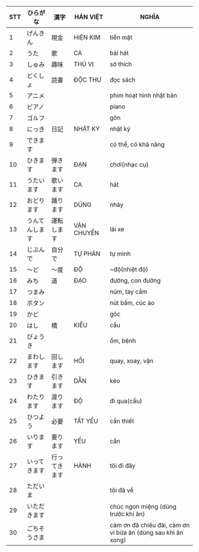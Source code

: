 |STT|ひらがな|漢字|HÁN VIỆT|NGHĨA
|---|----|---|---|---|
1|げんきん|現金|HIỆN KIM|tiền mặt|
2|うた|歌|CA|bài hát|
3|しゅみ|趣味|THÚ VỊ|sở thích|
4|どくしょ|読書|ĐỘC THƯ|đọc sách|
5|アニメ|||phim hoạt hình nhật bản|
6|ピアノ|||piano|
7|ゴルフ|||gôn|
8|にっき|日記|NHẬT KÝ|nhật ký|
9|できます|||có thể, có khả năng|
10|ひきます|弾きます|ĐẠN|chơi(nhạc cụ)|
11|うたいます|歌います|CA|hát|
12|おどります|踊ります|DŨNG|nhảy|
13|うんてんします|運転します|VẬN CHUYỂN|lái xe|
14|じぶんで|自分で|TỰ PHÂN|tự mình|
15|〜ど|〜度|ĐỘ|~độ(nhiệt độ)|
16|みち|道|ĐẠO|đường, con đường|
17|つまみ|||núm, tay cầm|
18|ボタン|||nút bấm, cúc áo|
19|かど|||góc|
20|はし|橋|KIỀU|cầu|
21|びょうき|||ốm, bệnh|
22|まわします|回します|HỒI|quay, xoay, vặn|
23|ひきます|引きます|DẪN|kéo|
24|わたります|渡ります|ĐỘ|đi qua(cầu)|
25|ひつよう|必要|TẤT YẾU|cần thiết|
26|いります|要ります|YẾU|cần|
27|いってきます|行ってきます|HÀNH|tôi đi đây|
28|ただいま|||tôi đã về|
29|いただきます|||chúc ngon miệng (dùng trước khi ăn)|
30|ごちそうさま|||cảm ơn đã chiêu đãi, cảm ơn vì bữa ăn (dùng sau khi ăn xong)|